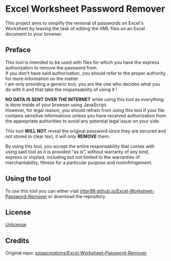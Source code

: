 # Excel Worksheet Password Remover

This project aims to simplify the removal of passwords on Excel's Worksheet by leaving the task of editing the XML files on an Excel document to your browser.

## Preface

This tool is intended to be used with files for which you have the express authorization to remove the password from.<br>
If you don't have said authorisation, you should refer to the proper authority for more information on the matter.<br>
I am only providing a generic tool, you are the one who decides what you do with it and that take the responsability of using it !

**NO DATA IS SENT OVER THE INTERNET** while using this tool as everything is done inside of your browser using JavaScript.<br>
However, for legal reason, you should refrain from using this tool if your file contains sensitive informations unless you have received authorization from the appropriate authorities to avoid any potential legal issue on your side.

This tool **WILL NOT** reveal the original password since they are secured and not stored in clear text, it will only **REMOVE** them.

By using this tool, you accept the entire responsability that comes with using said tool as it is provided “as is”, without warranty of any kind, express or implied, including but not limited to the warranties of merchantability, fitness for a particular purpose and noninfringement.

## Using the tool

To use this tool you can either visit [ritter99.github.io/Excel-Worksheet-Password-Remover](https://ritter99.github.io/Excel-Worksheet-Password-Remover) or download the repository.

## License

[Unlicense](LICENSE)

## Credits
Original repo: [aziascreations/Excel-Worksheet-Password-Remover](https://github.com/aziascreations/Excel-Worksheet-Password-Remover)
